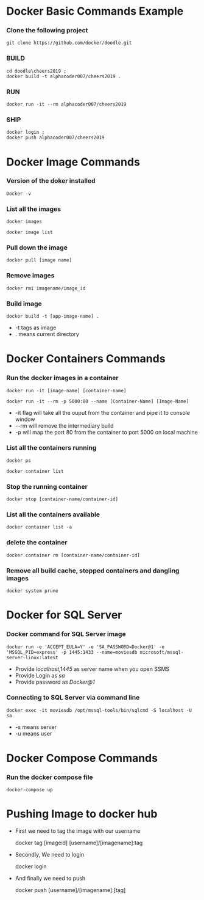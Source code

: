 Docker Basic Commands Example
===================================

### Clone the following project 

	git clone https://github.com/docker/doodle.git

### BUILD 

	cd doodle\cheers2019 ; 
	docker build -t alphacoder007/cheers2019 .

### RUN 

	docker run -it --rm alphacoder007/cheers2019


### SHIP

	docker login ; 
	docker push alphacoder007/cheers2019


Docker Image Commands 
========================

### Version of the doker installed

	Docker -v

### List all the images

	docker images

	docker image list

### Pull down the image

	docker pull [image name] 

### Remove images

	docker rmi imagename/image_id 

### Build image

	docker build -t [app-image-name] . 

- -t tags as image
- . means current directory

Docker Containers Commands 
===========================

### Run the docker images in a container

	docker run -it [image-name] [container-name] 

	docker run -it --rm -p 5000:80 --name [Container-Name] [Image-Name]

- -it flag will take all the ouput from the container and pipe it to console window
- --rm will remove the intermediary build
- -p will map the port 80 from the container to port 5000 on local machine  

### List all the containers running
	
	docker ps

	docker container list

### Stop the running container
	
	docker stop [container-name/container-id]
	
### List all the containers available

	docker container list -a

### delete the container 

	docker container rm [container-name/container-id]

### Remove all build cache, stopped containers and dangling images 

	docker system prune

Docker for SQL Server 
=====================================

### Docker command for SQL Server image 

	docker run -e 'ACCEPT_EULA=Y' -e 'SA_PASSWORD=Docker@1' -e 'MSSQL_PID=express' -p 1445:1433 --name=moviesdb microsoft/mssql-server-linux:latest

- Provide _localhost,1445_ as server name when you open SSMS
- Provide Login as _sa_
- Provide password as  _Docker@1_

### Connecting to SQL Server via command line

	docker exec -it moviesdb /opt/mssql-tools/bin/sqlcmd -S localhost -U sa

- -s means server
- -u means user

Docker Compose Commands
==============================

### Run the docker compose file
	
	docker-compose up


Pushing Image to docker hub
=================================

- First we need to tag the image with our username 

	docker tag [imageid] [username]/[imagename]:tag

- Secondly, We need to login  

	docker login

- And finally we need to push 

	docker push [username]/[imagename]:[tag]








 